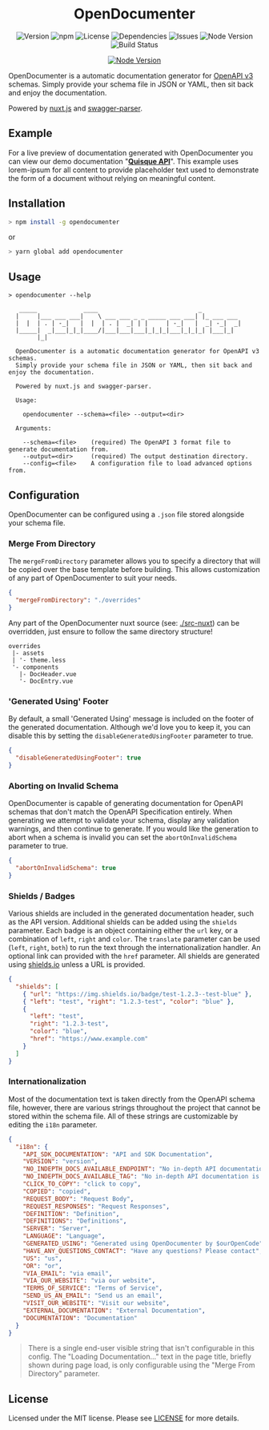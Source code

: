 <h1 align="center">OpenDocumenter</h1>

<p align="center">
  <img alt="Version" src="https://img.shields.io/github/package-json/v/ouropencode/OpenDocumenter" />
  <img alt="npm" src="https://img.shields.io/npm/v/opendocumenter" />
  <img alt="License" src="https://img.shields.io/github/license/ouropencode/OpenDocumenter" />
  <img alt="Dependencies" src="https://img.shields.io/librariesio/release/npm/opendocumenter" />
  <img alt="Issues" src="https://img.shields.io/github/issues/ouropencode/OpenDocumenter" />
  <img alt="Node Version" src="https://img.shields.io/node/v/opendocumenter" />
  <img alt="Build Status" src="https://github.com/ouropencode/OpenDocumenter/workflows/Quisque%20API%20Build/badge.svg" />
</p>

<p align="center">
  <a href="https://ouropencode.github.io/OpenDocumenter/" target="_blank">
    <img alt="Node Version" src="https://raw.githubusercontent.com/ouropencode/OpenDocumenter/master/example/example.gif" />
  </a>
</p>

OpenDocumenter is a automatic documentation generator for [OpenAPI v3](https://github.com/OAI/OpenAPI-Specification/blob/master/versions/3.0.0.md) schemas. Simply provide your schema file in JSON or YAML, then sit back and enjoy the documentation.

Powered by [nuxt.js](https://nuxtjs.org/https://nuxtjs.org/) and [swagger-parser](https://github.com/swagger-api/swagger-parser).

## Example
For a live preview of documentation generated with OpenDocumenter you can view our demo documentation "**[Quisque API](https://ouropencode.github.io/OpenDocumenter/)**". This example uses lorem-ipsum for all content to provide placeholder text used to demonstrate the form of a document without relying on meaningful content.

## Installation

```bash
> npm install -g opendocumenter
```
or
```bash
> yarn global add opendocumenter
```

## Usage
```
> opendocumenter --help

   _____             ____                            _
  |     |___ ___ ___|    \ ___ ___ _ _ _____ ___ ___| |_ ___ ___
  |  |  | . | -_|   |  |  | . |  _| | |     | -_|   |  _| -_|  _|
  |_____|  _|___|_|_|____/|___|___|___|_|_|_|___|_|_|_| |___|_|
        |_|                                                                      

  OpenDocumenter is a automatic documentation generator for OpenAPI v3 schemas.
  Simply provide your schema file in JSON or YAML, then sit back and enjoy the documentation.

  Powered by nuxt.js and swagger-parser.

  Usage:

    opendocumenter --schema=<file> --output=<dir>

  Arguments:

    --schema=<file>    (required) The OpenAPI 3 format file to generate documentation from.
    --output=<dir>     (required) The output destination directory.
    --config=<file>    A configuration file to load advanced options from.
```

## Configuration
OpenDocumenter can be configured using a `.json` file stored alongside your schema file.

### Merge From Directory
The `mergeFromDirectory` parameter allows you to specify a directory that will be copied over the base template before building. This allows customization of any part of OpenDocumenter to suit your needs.

```json
{
  "mergeFromDirectory": "./overrides"
}
```

Any part of the OpenDocumenter nuxt source (see: [./src-nuxt](./src-nuxt)) can be overridden, just ensure to follow the same directory structure!
```
overrides
 |- assets
 | '- theme.less
 '- components
   |- DocHeader.vue
   '- DocEntry.vue
```

### 'Generated Using' Footer
By default, a small 'Generated Using' message is included on the footer of the generated documentation. Although we'd love you to keep it, you can disable this by setting the `disableGeneratedUsingFooter` parameter to true.

```json
{
  "disableGeneratedUsingFooter": true
}
```

### Aborting on Invalid Schema
OpenDocumenter is capable of generating documentation for OpenAPI schemas that don't match the OpenAPI Specification entirely. When generating we attempt to validate your schema, display any validation warnings, and then continue to generate. If you would like the generation to abort when a schema is invalid you can set the `abortOnInvalidSchema` parameter to true.

```json
{
  "abortOnInvalidSchema": true
}
```

### Shields / Badges
Various shields are included in the generated documentation header, such as the API version. Additional shields can be added using the `shields` parameter. Each badge is an object containing either the `url` key, or a combination of `left`, `right` and `color`. The `translate` parameter can be used (`left`, `right`, `both`) to run the text through the internationalization handler. An optional link can provided with the `href` parameter. All shields are generated using [shields.io](https://shields.io) unless a URL is provided.

```json
{
  "shields": [
    { "url": "https://img.shields.io/badge/test-1.2.3--test-blue" },
    { "left": "test", "right": "1.2.3-test", "color": "blue" },
    {
      "left": "test",
      "right": "1.2.3-test",
      "color": "blue",
      "href": "https://www.example.com"
    }
  ]
}
```

### Internationalization
Most of the documentation text is taken directly from the OpenAPI schema file, however, there are various strings throughout the project that cannot be stored within the schema file. All of these strings are customizable by editing the `i18n` parameter.
```json
{
  "i18n": {
    "API_SDK_DOCUMENTATION": "API and SDK Documentation",
    "VERSION": "version",
    "NO_INDEPTH_DOCS_AVAILABLE_ENDPOINT": "No in-depth API documentation is available for this endpoint.",
    "NO_INDEPTH_DOCS_AVAILABLE_TAG": "No in-depth API documentation is available for this section.",
    "CLICK_TO_COPY": "click to copy",
    "COPIED": "copied",
    "REQUEST_BODY": "Request Body",
    "REQUEST_RESPONSES": "Request Responses",
    "DEFINITION": "Definition",
    "DEFINITIONS": "Definitions",
    "SERVER": "Server",
    "LANGUAGE": "Language",
    "GENERATED_USING": "Generated using OpenDocumenter by $ourOpenCode",
    "HAVE_ANY_QUESTIONS_CONTACT": "Have any questions? Please contact",
    "US": "us",
    "OR": "or",
    "VIA_EMAIL": "via email",
    "VIA_OUR_WEBSITE": "via our website",
    "TERMS_OF_SERVICE": "Terms of Service",
    "SEND_US_AN_EMAIL": "Send us an email",
    "VISIT_OUR_WEBSITE": "Visit our website",
    "EXTERNAL_DOCUMENTATION": "External Documentation",
    "DOCUMENTATION": "Documentation"
  }
}
```

> There is a single end-user visible string that isn't configurable in this config. The "Loading Documentation..." text in the page title, briefly shown during page load, is only configurable using the "Merge From Directory" parameter.

## License
Licensed under the MIT license. Please see [LICENSE](LICENSE) for more details.
